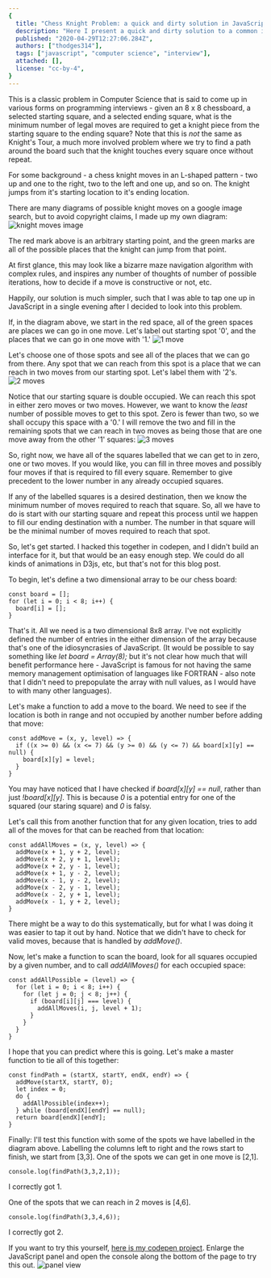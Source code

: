 ```yaml
---
{
  title: "Chess Knight Problem: a quick and dirty solution in JavaScript",
  description: "Here I present a quick and dirty solution to a common interview question where the solution is not nearly as complex as it may first appear.",
  published: "2020-04-29T12:27:06.284Z",
  authors: ["thodges314"],
  tags: ["javascript", "computer science", "interview"],
  attached: [],
  license: "cc-by-4",
}
---
```


This is a classic problem in Computer Science that is said to come up in various forms on programming interviews - given an 8 x 8 chessboard, a selected starting square, and a selected ending square, what is the minimum number of legal moves are required to get a knight piece from the starting square to the ending square? Note that this is _not_ the same as Knight's Tour, a much more involved problem where we try to find a path around the board such that the knight touches every square once without repeat.

For some background - a chess knight moves in an L-shaped pattern - two up and one to the right, two to the left and one up, and so on. The knight jumps from it's starting location to it's ending location.

There are many diagrams of possible knight moves on a google image search, but to avoid copyright claims, I made up my own diagram:
![knight moves image](./knight-moves-0.png)

The red mark above is an arbitrary starting point, and the green marks are all of the possible places that the knight can jump from that point.

At first glance, this may look like a bizarre maze navigation algorithm with complex rules, and inspires any number of thoughts of number of possible iterations, how to decide if a move is constructive or not, etc.

Happily, our solution is much simpler, such that I was able to tap one up in JavaScript in a single evening after I decided to look into this problem.

If, in the diagram above, we start in the red space, all of the green spaces are places we can go in one move. Let's label out starting spot '0', and the places that we can go in one move with '1.'
![1 move](./knight-moves-1.png)

Let's choose one of those spots and see all of the places that we can go from there. Any spot that we can reach from this spot is a place that we can reach in two moves from our starting spot. Let's label them with '2's.
![2 moves](./knight-moves-2.png)

Notice that our starting square is double occupied. We can reach this spot in either zero moves or two moves. However, we want to know the _least_ number of possible moves to get to this spot. Zero is fewer than two, so we shall occupy this space with a '0.' I will remove the two and fill in the remaining spots that we can reach in two moves as being those that are one move away from the other '1' squares:
![3 moves](./knight-moves-3.png)

So, right now, we have all of the squares labelled that we can get to in zero, one or two moves. If you would like, you can fill in three moves and possibly four moves if that is required to fill every square. Remember to give precedent to the lower number in any already occupied squares.

If any of the labelled squares is a desired destination, then we know the minimum number of moves required to reach that square. So, all we have to do is start with our starting square and repeat this process until we happen to fill our ending destination with a number. The number in that square will be the minimal number of moves required to reach that spot.

So, let's get started. I hacked this together in codepen, and I didn't build an interface for it, but that would be an easy enough step. We could do all kinds of animations in D3js, etc, but that's not for this blog post.

To begin, let's define a two dimensional array to be our chess board:

    const board = [];
    for (let i = 0; i < 8; i++) {
      board[i] = [];
    }

That's it. All we need is a two dimensional 8x8 array. I've not explicitly defined the number of entries in the either dimension of the array because that's one of the idiosyncrasies of JavaScript. (It would be possible to say something like _let board = Array(8);_ but it's not clear how much that will benefit performance here - JavaScript is famous for not having the same memory management optimisation of languages like FORTRAN - also note that I didn't need to prepopulate the array with null values, as I would have to with many other languages).

Let's make a function to add a move to the board. We need to see if the location is both in range and not occupied by another number before adding that move:

    const addMove = (x, y, level) => {
      if ((x >= 0) && (x <= 7) && (y >= 0) && (y <= 7) && board[x][y] == null) {
        board[x][y] = level;
      }
    }

You may have noticed that I have checked if _board\[x\]\[y\] == null_, rather than just _!board\[x\]\[y\]_. This is because _0_ is a potential entry for one of the squared (our staring square) and _0_ is falsy.

Let's call this from another function that for any given location, tries to add all of the moves for that can be reached from that location:

    const addAllMoves = (x, y, level) => {
      addMove(x + 1, y + 2, level);
      addMove(x + 2, y + 1, level);
      addMove(x + 2, y - 1, level);
      addMove(x + 1, y - 2, level);
      addMove(x - 1, y - 2, level);
      addMove(x - 2, y - 1, level);
      addMove(x - 2, y + 1, level);
      addMove(x - 1, y + 2, level);
    }

There might be a way to do this systematically, but for what I was doing it was easier to tap it out by hand. Notice that we didn't have to check for valid moves, because that is handled by _addMove()_.

Now, let's make a function to scan the board, look for all squares occupied by a given number, and to call _addAllMoves()_ for each occupied space:

    const addAllPossible = (level) => {
      for (let i = 0; i < 8; i++) {
        for (let j = 0; j < 8; j++) {
          if (board[i][j] === level) {
            addAllMoves(i, j, level + 1);
          }
        }
      }
    }

I hope that you can predict where this is going. Let's make a master function to tie all of this together:

    const findPath = (startX, startY, endX, endY) => {
      addMove(startX, startY, 0);
      let index = 0;
      do {
        addAllPossible(index++);
      } while (board[endX][endY] == null);
      return board[endX][endY];
    }

Finally: I'll test this function with some of the spots we have labelled in the diagram above. Labelling the columns left to right and the rows start to finish, we start from \[3,3\]. One of the spots we can get in one move is \[2,1\].

    console.log(findPath(3,3,2,1));

I correctly got 1.

One of the spots that we can reach in 2 moves is \[4,6\].

    console.log(findPath(3,3,4,6));

I correctly got 2.

If you want to try this yourself, [here is my codepen project](https://codepen.io/thodges314/pen/ZEbJzPX). Enlarge the JavaScript panel and open the console along the bottom of the page to try this out.
![panel view](./display-knight.png)
